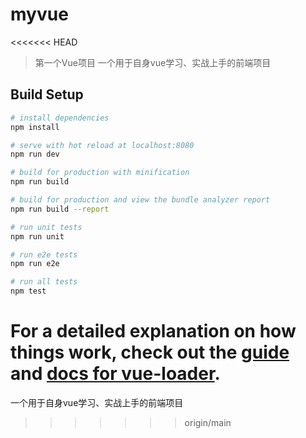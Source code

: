 # myvue
<<<<<<< HEAD
> 第一个Vue项目 一个用于自身vue学习、实战上手的前端项目
## Build Setup

``` bash
# install dependencies
npm install

# serve with hot reload at localhost:8080
npm run dev

# build for production with minification
npm run build

# build for production and view the bundle analyzer report
npm run build --report

# run unit tests
npm run unit

# run e2e tests
npm run e2e

# run all tests
npm test
```

For a detailed explanation on how things work, check out the [guide](http://vuejs-templates.github.io/webpack/) and [docs for vue-loader](http://vuejs.github.io/vue-loader).
=======
一个用于自身vue学习、实战上手的前端项目
>>>>>>> origin/main

